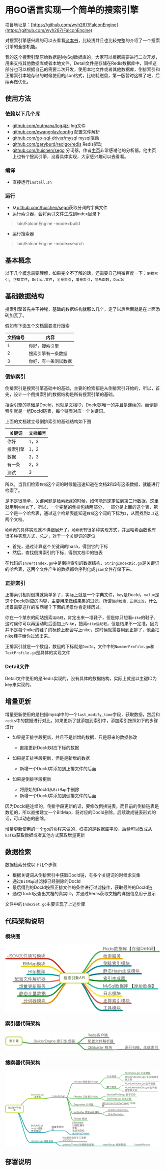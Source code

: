 # 用GO语言实现一个简单的搜索引擎

项目地址是：[https://github.com/wyh267/FalconEngine](https://github.com/wyh267/FalconEngine)


对搜索引擎感兴趣的可以去看看[这本书](http://www.amazon.cn/%E8%BF%99%E5%B0%B1%E6%98%AF%E6%90%9C%E7%B4%A2%E5%BC%95%E6%93%8E-%E6%A0%B8%E5%BF%83%E6%8A%80%E6%9C%AF%E8%AF%A6%E8%A7%A3-%E5%BC%A0%E4%BF%8A%E6%9E%97/dp/B006J9MSD8)，比较浅并且也比较完整的介绍了一个搜索引擎的全部机能。

我的这个搜索引擎原始数据是MySql数据库的，大家可以根据需要进行二次开发，用来支持其他数据库或者本地文件，Detail文件是存储在Redis数据库中，同样这部分也可以根据自己的需要二次开发，使用本地文件或者其他数据库，倒排索引和正排索引本地存储的时候使用的json格式，比较耗磁盘，第一版暂时这样了吧，后续再做优化。

## 使用方法
### 依赖以下几个库
- [github.com/outmana/log4jzl](github.com/outmana/log4jzl) log文件
- [github.com/ewangplay/config](github.com/ewangplay/config) 配置文件解析
- [github.com/go-sql-driver/mysql](github.com/go-sql-driver/mysql) mysql驱动
- [github.com/garyburd/redigo/redis](github.com/garyburd/redigo/redis) Redis驱动
- [github.com/huichen/sego](github.com/huichen/sego) 分词器，作者[主页](https://github.com/huichen)非常感谢他的分析器，他主页上也有个搜索引擎，没看具体实现，大家感兴趣可以去看看。

### 编译
- 直接运行`install.sh`

### 运行
- 从[github.com/huichen/sego](github.com/huichen/sego)获取分词的字典文件
- 运行索引器，会将索引文件生成到index目录下

> bin/FalconEngine -mode=build

- 运行搜索器

> bin/FalconEngine -mode=search


## 基本概念

以下几个概念需要理解，如果完全不了解的话，还需要自己稍微百度一下：`倒排索引`，`正排文件`，`Detail文件`，`全量索引`，`增量索引`，`哈希函数`，`DocId`


## 基础数据结构

搜索引擎首先并不神秘，基础的数据结构就那么几个，定了以后后面就是在上面添砖加瓦了。

假如有下面五个文档需要进行搜索

| 文档编号 | 内容 |
|---------|------|
| 1 | 你好，搜索引擎 |
|2 | 搜索引擎有一条数据 |
|3 | 你好，有一条测试数据 |

### 倒排索引

倒排索引是搜索引擎基础中的基础，主要的检索都是从倒排索引开始的，所以，首先，设计一个倒排索引的数据结构是所有搜索引擎的基础。

搜索引擎的基础是DocId，也就是文档ID，DocId是唯一的并且是连续的，而倒排索引就是一组DocId链表，每个链表对应一个关键词。

上面的文档建立号倒排索引的基础结构如下图

|关键词 | 文档编号 |
| ------|--------|
| 你好| 1，3|
|搜索引擎 | 1，2   |
|数据 | 2，3 |
|有一条 | 2，3   |
| 测试 |  3  |

所以，当我们检索`数据`这个词的时候能迅速知道在文档**2**和**3**有这条数据，就能进行检索了。

是不是很简单，关键问题是检索`数据`的时候，如何能迅速定位到第三行数据，这里就用到`哈希表`了，所以，一个完整的倒排包括两部分，一部分是上面的这个表，第二个是一个哈希表，通过这个哈希表能知道`数据`这个词的下标为`3`，从而找到`2,3`这两个文档。

`哈希表`的具体实现就不详细展开了，`哈希表`有很多种实现方式，并且哈希函数也有很多种实现方式，总之，对于一个关键词的定位
- 首先，通过计算这个关键词的hash，得到它的下标
- 然后，查找倒排索引的下标，得到文档ID的链表

在代码的`InvertIndex.go`中是倒排索引的数据结构，`StringIndexDic.go`是关键词的哈希表，这两个文件产生的数据都会序列化成`json`文件存储下来。

### 正排索引

正排索引相对倒排就简单多了，实际上就是一个字典文件，`key`是DocId，`value`是这个DocId对应的内容，主要用来做结果集的过滤，所谓`倒排检索，正排过滤`，什么场景需要这样的东西呢？下面的场景你肯定经历过。

你在一个某东的网站搜索`运动鞋`，肯定出来一堆鞋子，但是你只想看`nike`的鞋子，这时候你可以再运动鞋后面加上Nike，搜索`nike运动鞋`，但是结果不一定准，因为并不是每个nike的鞋子的标题上都会写上nike，这时候就需要用到正排了，他会把nike鞋子给你过滤出来。

正排索引就是一个数组，数组的下标就是`DocId`，文件中的`NumberProfile.go`和`TextProfile.go`是具体的实现文件

### Detail文件

Detail文件使用的是Redis实现的，没有具体的数据结构，实际上就是以主键ID为key来实现的。

## 增量更新

增量更新使用的是扫描mysql中的一个`last_modify_time`字段，获取数据，然后和`redis`中的数据进行对比，如果更新了就添加到索引中，添加索引按照如下的步骤进行

- 如果是正排字段更新，并且不是新增的数据，只是原来的数据修改
	- 直接更新DocId对应下标的数据

- 如果是正排字段更新，但是是新增的数据
	- 新增一个DocId并添加到正排文件的后面

- 如果是倒排字段更新
	- 将原始的DocId从`BitMap`中删除
	- 新增一个DocId并添加到倒排文件的后面

因为DocId是连续的，倒排字段更新的话，要修改倒排链表，而目前的倒排链表是数组的，所以直接建立一个BitMap，将对应的DocId删除，后续改成链表形式的话，可以动态的删除。

增量更新使用的一个go的协程来做的，扫描的是数据库字段，后续可以改成从`kafka`获取数据或者其他方式获取增量更新


## 数据检索

数据检索分成以下几个步骤

- 根据关键词从倒排索引中获取DocId链，有多个关键词的时候求交集
- 通过`BitMap`过滤掉已经删除的DocId
- 最后得到的DocId按照正排文件的条件进行过滤操作，获取最终的DocId链
- 通过DocId反查出文档的真实ID，并通过Redis获取文档的详细信息用于显示

文件中的`IndexSet.go`主要实现了上述步骤

## 代码架构说明

### 模块图
![API](./API.png)

### 索引器代码架构
![架构图](./indexer.png)

### 搜索器代码架构
![架构图](./searcher.png)

## 部署说明
